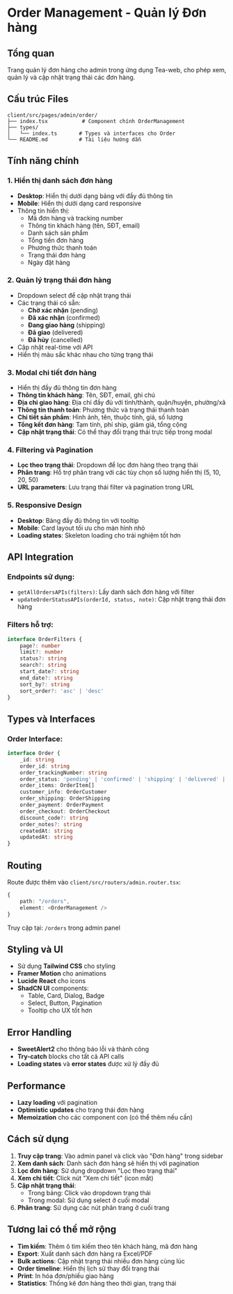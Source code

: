 # Order Management - Quản lý Đơn hàng

## Tổng quan

Trang quản lý đơn hàng cho admin trong ứng dụng Tea-web, cho phép xem, quản lý và cập nhật trạng thái các đơn hàng.

## Cấu trúc Files

```
client/src/pages/admin/order/
├── index.tsx           # Component chính OrderManagement
├── types/
│   └── index.ts       # Types và interfaces cho Order
└── README.md          # Tài liệu hướng dẫn
```

## Tính năng chính

### 1. Hiển thị danh sách đơn hàng
- **Desktop**: Hiển thị dưới dạng bảng với đầy đủ thông tin
- **Mobile**: Hiển thị dưới dạng card responsive
- Thông tin hiển thị:
  - Mã đơn hàng và tracking number
  - Thông tin khách hàng (tên, SĐT, email)
  - Danh sách sản phẩm
  - Tổng tiền đơn hàng
  - Phương thức thanh toán
  - Trạng thái đơn hàng
  - Ngày đặt hàng

### 2. Quản lý trạng thái đơn hàng
- Dropdown select để cập nhật trạng thái
- Các trạng thái có sẵn:
  - **Chờ xác nhận** (pending)
  - **Đã xác nhận** (confirmed)
  - **Đang giao hàng** (shipping)
  - **Đã giao** (delivered)
  - **Đã hủy** (cancelled)
- Cập nhật real-time với API
- Hiển thị màu sắc khác nhau cho từng trạng thái

### 3. Modal chi tiết đơn hàng
- Hiển thị đầy đủ thông tin đơn hàng
- **Thông tin khách hàng**: Tên, SĐT, email, ghi chú
- **Địa chỉ giao hàng**: Địa chỉ đầy đủ với tỉnh/thành, quận/huyện, phường/xã
- **Thông tin thanh toán**: Phương thức và trạng thái thanh toán
- **Chi tiết sản phẩm**: Hình ảnh, tên, thuộc tính, giá, số lượng
- **Tổng kết đơn hàng**: Tạm tính, phí ship, giảm giá, tổng cộng
- **Cập nhật trạng thái**: Có thể thay đổi trạng thái trực tiếp trong modal

### 4. Filtering và Pagination
- **Lọc theo trạng thái**: Dropdown để lọc đơn hàng theo trạng thái
- **Phân trang**: Hỗ trợ phân trang với các tùy chọn số lượng hiển thị (5, 10, 20, 50)
- **URL parameters**: Lưu trạng thái filter và pagination trong URL

### 5. Responsive Design
- **Desktop**: Bảng đầy đủ thông tin với tooltip
- **Mobile**: Card layout tối ưu cho màn hình nhỏ
- **Loading states**: Skeleton loading cho trải nghiệm tốt hơn

## API Integration

### Endpoints sử dụng:
- `getAllOrdersAPIs(filters)`: Lấy danh sách đơn hàng với filter
- `updateOrderStatusAPIs(orderId, status, note)`: Cập nhật trạng thái đơn hàng

### Filters hỗ trợ:
```typescript
interface OrderFilters {
    page?: number
    limit?: number
    status?: string
    search?: string
    start_date?: string
    end_date?: string
    sort_by?: string
    sort_order?: 'asc' | 'desc'
}
```

## Types và Interfaces

### Order Interface:
```typescript
interface Order {
    _id: string
    order_id: string
    order_trackingNumber: string
    order_status: 'pending' | 'confirmed' | 'shipping' | 'delivered' | 'cancelled'
    order_items: OrderItem[]
    customer_info: OrderCustomer
    order_shipping: OrderShipping
    order_payment: OrderPayment
    order_checkout: OrderCheckout
    discount_code?: string
    order_notes?: string
    createdAt: string
    updatedAt: string
}
```

## Routing

Route được thêm vào `client/src/routers/admin.router.tsx`:
```typescript
{
    path: "/orders",
    element: <OrderManagement />
}
```

Truy cập tại: `/orders` trong admin panel

## Styling và UI

- Sử dụng **Tailwind CSS** cho styling
- **Framer Motion** cho animations
- **Lucide React** cho icons
- **ShadCN UI** components:
  - Table, Card, Dialog, Badge
  - Select, Button, Pagination
  - Tooltip cho UX tốt hơn

## Error Handling

- **SweetAlert2** cho thông báo lỗi và thành công
- **Try-catch** blocks cho tất cả API calls
- **Loading states** và **error states** được xử lý đầy đủ

## Performance

- **Lazy loading** với pagination
- **Optimistic updates** cho trạng thái đơn hàng
- **Memoization** cho các component con (có thể thêm nếu cần)

## Cách sử dụng

1. **Truy cập trang**: Vào admin panel và click vào "Đơn hàng" trong sidebar
2. **Xem danh sách**: Danh sách đơn hàng sẽ hiển thị với pagination
3. **Lọc đơn hàng**: Sử dụng dropdown "Lọc theo trạng thái"
4. **Xem chi tiết**: Click nút "Xem chi tiết" (icon mắt)
5. **Cập nhật trạng thái**: 
   - Trong bảng: Click vào dropdown trạng thái
   - Trong modal: Sử dụng select ở cuối modal
6. **Phân trang**: Sử dụng các nút phân trang ở cuối trang

## Tương lai có thể mở rộng

- **Tìm kiếm**: Thêm ô tìm kiếm theo tên khách hàng, mã đơn hàng
- **Export**: Xuất danh sách đơn hàng ra Excel/PDF
- **Bulk actions**: Cập nhật trạng thái nhiều đơn hàng cùng lúc
- **Order timeline**: Hiển thị lịch sử thay đổi trạng thái
- **Print**: In hóa đơn/phiếu giao hàng
- **Statistics**: Thống kê đơn hàng theo thời gian, trạng thái
